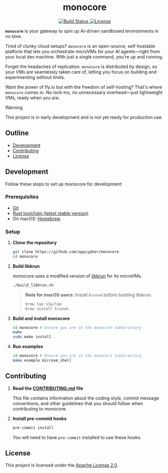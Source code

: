 <div align="center">
  <!-- <a href="https://github.com/appcypher/monocore" target="_blank">
    <img src="https://raw.githubusercontent.com/appcypher/monocore/main/assets/a_logo.png" alt="monocore Logo" width="100"></img>
  </a> -->

  <h1 align="center">monocore</h1>

  <p>
    <!-- <a href="https://crates.io/crates/monocore">
      <img src="https://img.shields.io/crates/v/monocore?label=crates" alt="Crate">
    </a> -->
    <a href="https://github.com/appcypher/monocore/actions?query=">
      <img src="https://github.com/appcypher/monocore/actions/workflows/tests_and_checks.yml/badge.svg" alt="Build Status">
    </a>
    <a href="https://github.com/appcypher/monocore/blob/main/LICENSE">
      <img src="https://img.shields.io/badge/License-Apache%202.0-blue.svg" alt="License">
    </a>
    <!-- <a href="https://docs.rs/monocore">
      <img src="https://img.shields.io/static/v1?label=Docs&message=docs.rs&color=blue" alt="Docs">
    </a> -->
  </p>
</div>

**`monocore`** is your gateway to spin up AI-driven sandboxed environments in no time.

Tired of clunky cloud setups? `monocore` is an open-source, self-hostable platform that lets you orchestrate microVMs for your AI agents—right from your local dev machine. With just a single command, you're up and running.

Forget the headaches of replication. `monocore` is distributed by design, so your VMs are seamlessly taken care of, letting you focus on building and experimenting without limits.

Want the power of fly.io but with the freedom of self-hosting? That's where `monocore` comes in. No lock-ins, no unnecessary overhead—just lightweight VMs, ready when you are.

> [!WARNING]
> This project is in early development and is not yet ready for production use.

##

## Outline

- [Development](#development)
- [Contributing](#contributing)
- [License](#license)

## Development

Follow these steps to set up monocore for development:

### Prerequisites

- [Git][git_home]
- [Rust toolchain (latest stable version)][rustup_home]
- On macOS: [Homebrew][brew_home]

### Setup

1. **Clone the repository**

   ```sh
   git clone https://github.com/appcypher/monocore
   cd monocore
   ```

2. **Build libkrun**

   monocore uses a modified version of [libkrun][libkrun-repo] for its microVMs.

   ```sh
   ./build_libkrun.sh
   ```

   > **Note for macOS users:** Install `krunvm` before building libkrun:
   >
   > ```sh
   > brew tap slp/tap
   > brew install krunvm
   > ```

3. **Build and install monocore**

   ```sh
   cd monocore # Ensure you are in the monocore subdirectory
   make
   sudo make install
   ```

4. **Run examples**

   ```sh
   cd monocore # Ensure you are in the monocore subdirectory
   make example microvm_shell
   ```

## Contributing


1. **Read the [CONTRIBUTING.md](./CONTRIBUTING.md) file**

   This file contains information about the coding style, commit message conventions,
   and other guidelines that you should follow when contributing to monocore.

2. **Install pre-commit hooks**

   ```sh
   pre-commit install
   ```

   You will need to have `pre-commit` installed to use these hooks.

## License

This project is licensed under the [Apache License 2.0](./LICENSE).

[libkrun-repo]: https://github.com/containers/libkrun
[brew_home]: https://brew.sh/
[rustup_home]: https://rustup.rs/
[git_home]: https://git-scm.com/
